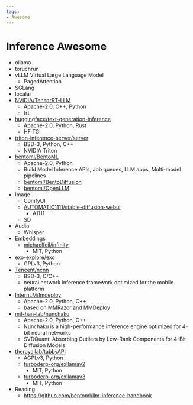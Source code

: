 ```yaml
---
tags:
- Awesome
---
```

# Inference Awesome

- ollama
- toruchrun
- vLLM Virtual Large Language Model
  - PagedAttention
- SGLang
- localai
- [NVIDIA/TensorRT-LLM](https://github.com/NVIDIA/TensorRT-LLM)
  - Apache-2.0, C++, Python
  - trt
- [huggingface/text-generation-inference](https://github.com/huggingface/text-generation-inference)
  - Apache-2.0, Python, Rust
  - HF TGI
- [triton-inference-server/server](https://github.com/triton-inference-server/server)
  - BSD-3, Python, C++
  - NVIDIA Triton
- [bentoml/BentoML](https://github.com/bentoml/BentoML)
  - Apache-2.0, Python
  - Build Model Inference APIs, Job queues, LLM apps, Multi-model pipelines
  - [bentoml/BentoDiffusion](https://github.com/bentoml/BentoDiffusion)
  - [bentoml/OpenLLM](https://github.com/bentoml/OpenLLM)
- Image
  - ComfyUI
  - [AUTOMATIC1111/stable-diffusion-webui](https://github.com/AUTOMATIC1111/stable-diffusion-webui)
    - A1111
  - SD
- Audio
  - Whisper
- Embeddings
  - [michaelfeil/infinity](https://github.com/michaelfeil/infinity)
    - MIT, Python
- [exo-explore/exo](https://github.com/exo-explore/exo)
  - GPLv3, Python
- [Tencent/ncnn](https://github.com/Tencent/ncnn)
  - BSD-3, C/C++
  - neural network inference framework optimized for the mobile platform
- [InternLM/lmdeploy](https://github.com/InternLM/lmdeploy)
  - Apache-2.0, Python, C++
  - based on [MMRazor](https://github.com/open-mmlab/mmrazor) and [MMDeploy](https://github.com/open-mmlab/mmdeploy)
- [mit-han-lab/nunchaku](https://github.com/mit-han-lab/nunchaku)
  - Apache-2.0, Python, C++
  - Nunchaku is a high-performance inference engine optimized for 4-bit neural networks
  - SVDQuant: Absorbing Outliers by Low-Rank Components for 4-Bit Diffusion Models
- [theroyallab/tabbyAPI](https://github.com/theroyallab/tabbyAPI)
  - AGPLv3, Python
  - [turboderp-org/exllamav2](https://github.com/turboderp-org/exllamav2)
    - MIT, Python
  - [turboderp-org/exllamav3](https://github.com/turboderp-org/exllamav3)
    - MIT, Python
- Reading
  - https://github.com/bentoml/llm-inference-handbook
